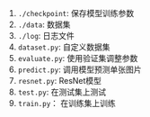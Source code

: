 1. `./checkpoint`: 保存模型训练参数
2. `./data`: 数据集
3. `./log`: 日志文件
4. `dataset.py`: 自定义数据集
5. `evaluate.py`: 使用验证集调整参数
6. `predict.py`: 调用模型预测单张图片
7. `resnet.py`: ResNet模型
8. `test.py`: 在测试集上测试
9.  `train.py`： 在训练集上训练